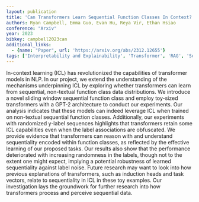 ```yaml
---
layout: publication
title: 'Can Transformers Learn Sequential Function Classes In Context?'
authors: Ryan Campbell, Emma Guo, Evan Hu, Reya Vir, Ethan Hsiao
conference: "Arxiv"
year: 2023
bibkey: campbell2023can
additional_links:
  - {name: "Paper", url: 'https://arxiv.org/abs/2312.12655'}
tags: ['Interpretability and Explainability', 'Transformer', 'RAG', 'Security', 'Model Architecture', 'GPT', 'Prompting', 'In-Context Learning', 'Pretraining Methods']
---
```

In-context learning (ICL) has revolutionized the capabilities of transformer
models in NLP. In our project, we extend the understanding of the mechanisms
underpinning ICL by exploring whether transformers can learn from sequential,
non-textual function class data distributions. We introduce a novel sliding
window sequential function class and employ toy-sized transformers with a GPT-2
architecture to conduct our experiments. Our analysis indicates that these
models can indeed leverage ICL when trained on non-textual sequential function
classes. Additionally, our experiments with randomized y-label sequences
highlights that transformers retain some ICL capabilities even when the label
associations are obfuscated. We provide evidence that transformers can reason
with and understand sequentiality encoded within function classes, as reflected
by the effective learning of our proposed tasks. Our results also show that the
performance deteriorated with increasing randomness in the labels, though not
to the extent one might expect, implying a potential robustness of learned
sequentiality against label noise. Future research may want to look into how
previous explanations of transformers, such as induction heads and task
vectors, relate to sequentiality in ICL in these toy examples. Our
investigation lays the groundwork for further research into how transformers
process and perceive sequential data.
